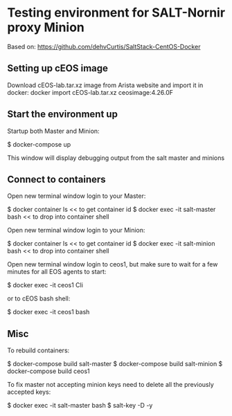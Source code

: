 # Testing environment for SALT-Nornir proxy Minion

Based on: https://github.com/dehvCurtis/SaltStack-CentOS-Docker

## Setting up cEOS image

Download cEOS-lab.tar.xz image from Arista website and import it in docker:
docker import cEOS-lab.tar.xz ceosimage:4.26.0F

## Start the environment up

Startup both Master and Minion:

$ docker-compose up

This window will display debugging output from the salt master and minions

## Connect to containers

Open new terminal window login to your Master:

$ docker container ls << to get container id
$ docker exec -it salt-master bash << to drop into container shell

Open new terminal window login to your Minion:

$ docker container ls << to get container id
$ docker exec -it salt-minion bash << to drop into container shell

Open new terminal window login to ceos1, but make sure to wait for a few minutes for all EOS agents to start:

$ docker exec -it ceos1 Cli

or to cEOS bash shell:

$  docker exec -it ceos1 bash

## Misc

To rebuild containers:

$ docker-compose build salt-master
$ docker-compose build salt-minion
$ docker-compose build ceos1

To fix master not accepting minion keys need to delete all the previously accepted keys:

$ docker exec -it salt-master bash
$ salt-key -D -y